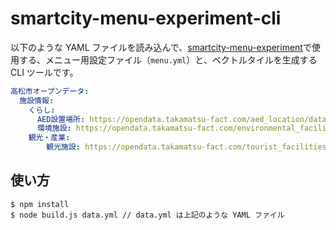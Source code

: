 # smartcity-menu-experiment-cli


以下のような YAML ファイルを読み込んで、[smartcity-menu-experiment](https://github.com/geolonia/smartcity-menu-experiment)で使用する、メニュー用設定ファイル（`menu.yml`）と、ベクトルタイルを生成する CLI ツールです。

```yaml
高松市オープンデータ:
  施設情報:
    くらし:
      AED設置場所: https://opendata.takamatsu-fact.com/aed_location/data.geojson
      環境施設: https://opendata.takamatsu-fact.com/environmental_facilities/data.geojson
    観光・産業:
        観光施設: https://opendata.takamatsu-fact.com/tourist_facilities/data.geojson
```

## 使い方

```
$ npm install
$ node build.js data.yml // data.yml は上記のような YAML ファイル
```